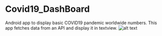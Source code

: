 # Covid19_DashBoard
Android app to display basic COVID19 pandemic worldwide numbers.
This app fetches data from an API and display it in textview.
![alt text](https://github.com/saurabh-daware/Covid19_DashBoard/blob/master/Screenshot.jpg?raw=true "Screenshot")
